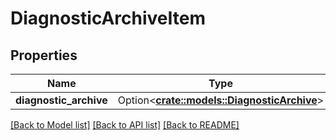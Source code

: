 # DiagnosticArchiveItem

## Properties

Name | Type | Description | Notes
------------ | ------------- | ------------- | -------------
**diagnostic_archive** | Option<[**crate::models::DiagnosticArchive**](DiagnosticArchive.md)> |  | [optional]

[[Back to Model list]](../README.md#documentation-for-models) [[Back to API list]](../README.md#documentation-for-api-endpoints) [[Back to README]](../README.md)


